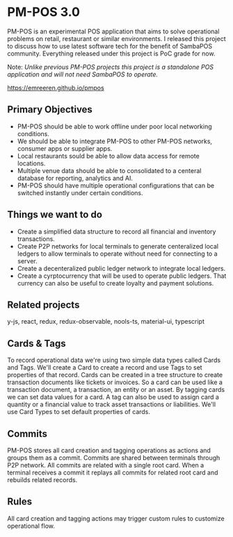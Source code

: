 # PM-POS 3.0

PM-POS is an experimental POS application that aims to solve operational problems on retail, restaurant or similar environments. I released this project to discuss how to use latest software tech for the benefit of SambaPOS community. Everything released under this project is PoC grade for now.

Note: _Unlike previous PM-POS projects this project is a standalone POS application and will not need SambaPOS to operate._

https://emreeren.github.io/pmpos

## Primary Objectives

* PM-POS should be able to work offline under poor local networking conditions.
* We should be able to integrate PM-POS to other PM-POS networks, consumer apps or supplier apps.
* Local restaurants sould be able to allow data access for remote locations.
* Multiple venue data should be able to consolidated to a centeral database for reporting, analytics and AI.
* PM-POS should have multiple operational configurations that can be switched instantly under certain conditions.

## Things we want to do

* Create a simplified data structure to record all financial and inventory transactions.
* Create P2P networks for local terminals to generate centeralized local ledgers to allow terminals to operate without need for connecting to a server.
* Create a decenteralized public ledger network to integrate local ledgers.
* Create a cyrptocurrency that will be used to operate public ledgers. That currency can also be useful to create loyalty and payment solutions.

## Related projects

y-js, react, redux, redux-observable, nools-ts, material-ui, typescript

## Cards & Tags

To record operational data we're using two simple data types called Cards and Tags. We'll create a Card to create a record and use Tags to set properties of that record. Cards can be created in a tree structure to create transaction documents like tickets or invoices. So a card can be used like a transaction document, a transaction, an entity or an asset. By tagging cards we can set data values for a card. A tag can also be used to assign card a quantity or a financial value to track asset transactions or liabilities. We'll use Card Types to set default properties of cards.

## Commits

PM-POS stores all card creation and tagging operations as actions and groups them as a commit. Commits are shared between terminals through P2P network. All commits are related with a single root card. When a terminal receives a commit it replays all commits for related root card and rebuilds related records.

## Rules

All card creation and tagging actions may trigger custom rules to customize operational flow.
